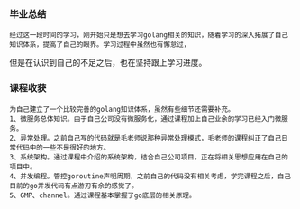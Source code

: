 ### 毕业总结
    经过这一段时间的学习，刚开始只是想去学习golang相关的知识，随着学习的深入拓展了自己知识体系，提高了自己的眼界。学习过程中虽然也有懈怠过，
但是在认识到自己的不足之后，也在坚持跟上学习进度。
### 课程收获
    为自己建立了一个比较完善的golang知识体系，虽然有些细节还需要补充。
    1、微服务总体知识。由于自己公司没有微服务化，通过课程加上自己业余的学习已经入门微服务。
    2、异常处理。之前自己写的代码就是毛老师说那种异常处理模式，毛老师的课程纠正了自己日常代码中的一些不是很好的地方。
    3、系统架构。通过课程中介绍的系统架构，结合自己公司项目，正在将相关思想应用在自己的项目中。
    4、并发编程。管控goroutine声明周期，之前自己的代码没有相关考虑，学完课程之后，自己目前的go并发代码有点游刃有余的感觉了。
    5、GMP、channel。通过课程基本掌握了go底层的相关原理。
   
    
